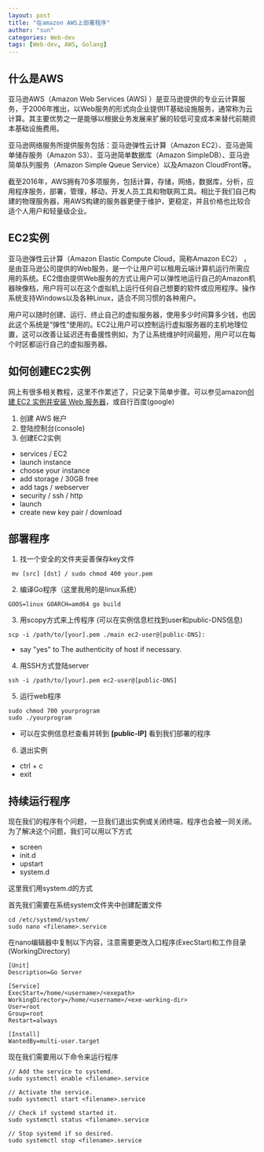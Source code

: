 ```yaml
---
layout: post
title: "在amazon AWS上部署程序"
author: "sun"
categories: Web-dev
tags: [Web-dev, AWS, Golang]
---
```


## 什么是AWS

亚马逊AWS（Amazon Web Services (AWS) ）是亚马逊提供的专业云计算服务，于2006年推出，以Web服务的形式向企业提供IT基础设施服务，通常称为云计算。其主要优势之一是能够以根据业务发展来扩展的较低可变成本来替代前期资本基础设施费用。

亚马逊网络服务所提供服务包括：亚马逊弹性云计算（Amazon EC2）、亚马逊简单储存服务（Amazon S3）、亚马逊简单数据库（Amazon SimpleDB）、亚马逊简单队列服务（Amazon Simple Queue Service）以及Amazon CloudFront等。

截至2016年，AWS拥有70多项服务，包括计算，存储，网络，数据库，分析，应用程序服务，部署，管理，移动，开发人员工具和物联网工具。相比于我们自己构建的物理服务器，用AWS构建的服务器更便于维护，更稳定，并且价格也比较合适个人用户和轻量级企业。

## EC2实例

亚马逊弹性云计算（Amazon Elastic Compute Cloud，简称Amazon EC2） ，是由亚马逊公司提供的Web服务，是一个让用户可以租用云端计算机运行所需应用的系统。EC2借由提供Web服务的方式让用户可以弹性地运行自己的Amazon机器映像档，用户将可以在这个虚拟机上运行任何自己想要的软件或应用程序。操作系统支持Windows以及各种Linux，适合不同习惯的各种用户。

用户可以随时创建、运行、终止自己的虚拟服务器，使用多少时间算多少钱，也因此这个系统是“弹性”使用的。EC2让用户可以控制运行虚拟服务器的主机地理位置，这可以改善让延迟还有备援性例如，为了让系统维护时间最短，用户可以在每个时区都运行自己的虚拟服务器。

## 如何创建EC2实例

网上有很多相关教程，这里不作累述了，只记录下简单步骤。可以参见amazon[创建 EC2 实例并安装 Web 服务器](https://docs.aws.amazon.com/zh_cn/AmazonRDS/latest/UserGuide/CHAP_Tutorials.WebServerDB.CreateWebServer.html)，或自行百度(google)

1. 创建 AWS 帐户
2. 登陆控制台(console) 
3. 创建EC2实例

  - services / EC2
  - launch instance
  - choose your instance
  - add storage / 30GB free
  - add tags / webserver
  - security / ssh / http
  - launch
  - create new key pair / download

## 部署程序

1. 找一个安全的文件夹妥善保存key文件
```
 mv [src] [dst] / sudo chmod 400 your.pem
```

2. 编译Go程序（这里我用的是linux系统）
```
GOOS=linux GOARCH=amd64 go build
```

3. 用scopy方式来上传程序 (可以在实例信息栏找到user和public-DNS信息)
```
scp -i /path/to/[your].pem ./main ec2-user@[public-DNS]:
```
 - say "yes" to The authenticity of host if necessary.

4. 用SSH方式登陆server 
```
ssh -i /path/to/[your].pem ec2-user@[public-DNS]
```

5. 运行web程序
```
sudo chmod 700 yourprogram
sudo ./yourprogram
```
- 可以在实例信息栏查看并转到 **[public-IP]** 看到我们部署的程序

6. 退出实例
  - ctrl + c
  - exit

## 持续运行程序

现在我们的程序有个问题，一旦我们退出实例或关闭终端，程序也会被一同关闭。为了解决这个问题，我们可以用以下方式

- screen
- init.d
- upstart
- system.d

这里我们用system.d的方式

首先我们需要在系统system文件夹中创建配置文件
```
cd /etc/systemd/system/
sudo nano <filename>.service
```

在nano编辑器中复制以下内容，注意需要更改入口程序(ExecStart)和工作目录(WorkingDirectory)

```
[Unit]
Description=Go Server

[Service]
ExecStart=/home/<username>/<exepath>
WorkingDirectory=/home/<username>/<exe-working-dir>
User=root
Group=root
Restart=always

[Install]
WantedBy=multi-user.target
```

现在我们需要用以下命令来运行程序

```
// Add the service to systemd.
sudo systemctl enable <filename>.service

// Activate the service.
sudo systemctl start <filename>.service

// Check if systemd started it.
sudo systemctl status <filename>.service

// Stop systemd if so desired.
sudo systemctl stop <filename>.service
```